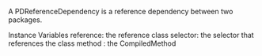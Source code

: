 A PDReferenceDependency is a reference dependency between two packages. Instance Variables	reference:		the reference class	selector:		the selector that references the class	method : 		the CompiledMethod